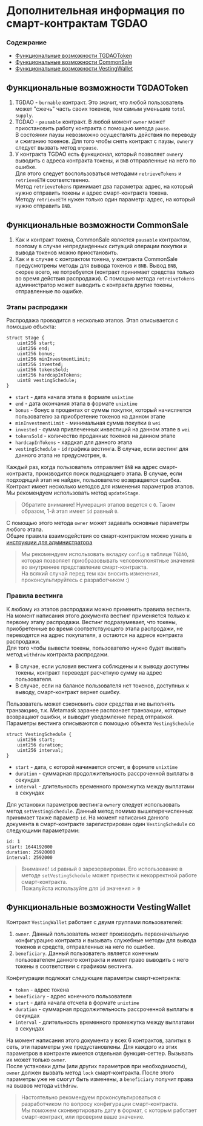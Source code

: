 # Дополнительная информация по смарт-контрактам TGDAO

### Содежрание
* [Функциональные возможности TGDAOToken](#tgdaotoken)
* [Функциональные возможности CommonSale](#commonsale)
* [Функциональные возможности VestingWallet](#vestingwallet)

## <a name="tgdaotoken"></a>Функциональные возможности TGDAOToken
1. TGDAO - `burnable` контракт. Это значит, что любой пользователь может "сжечь" часть своих токенов, тем самым уменьшив `total supply`.
2. TGDAO - `pausable` контракт. В любой момент `owner` может приостановить работу контракта с помощью метода `pause`.  
В состоянии паузы невозможно осуществлять действия по переводу и сжиганию токенов. Для того чтобы снять контракт с паузы, `owner`у следует вызвать метод `unpause`.
3. У контракта TGDAO есть функционал, который позволяет `owner`у выводить с адреса контракта токены, и `BNB` отправленные на него по ошибке.  
Для этого следует воспользоваться методами `retrieveTokens` и `retrieveETH` соответственно.  
Метод `retrieveTokens` принимает два параметра: адрес, на который нужно отправить токены и адрес смарт-контракта токена.  
Методу `retrieveETH` нужен только один параметр: адрес, на который нужно отправить `BNB`.

## <a name="commonsale"></a>Функциональные возможности CommonSale
1. Как и контракт токена, CommonSale является `pausable` контрактом, поэтому в случае непредвиденных ситуаций операции покупки и вывода токенов можно приостановить.
2. Как и в случае с контрактом токена, у контракта CommonSale предусмотрены методы для вывода токенов и `BNB`.
Вывод `BNB`, скорее всего, не потребуется (контракт принимает средства только во время действия распродажи).
С помощью метода `retreiveTokens` администратор может выводить с контракта другие токены, отправленные по ошибке.
### Этапы распродажи
Распродажа проводится в несколько этапов.
Этап описывается с помощью объекта:
```
struct Stage {
    uint256 start;
    uint256 end;
    uint256 bonus;
    uint256 minInvestmentLimit;
    uint256 invested;
    uint256 tokensSold;
    uint256 hardcapInTokens;
    uint8 vestingSchedule;
}
```
* `start` - дата начала этапа в формате `unixtime`
* `end` - дата окончания этапа в формате `unixtime`
* `bonus` - бонус в процентах от суммы покупки, который начисляется пользователю за приобретение токенов на данном этапе
* `minInvestmentLimit` - минимальная сумма покупки в `wei`
* `invested` - сумма привлеченных инвестиций на данном этапе в `wei`
* `tokensSold` - количество проданных токенов на данном этапе
* `hardcapInTokens` - хардкап для данного этапа
* `vestingSchedule` - `id` графика вестинга. В случае, если вестинг для данного этапа не предусмотрен, `0`.

Каждый раз, когда пользователь отправляет `BNB` на адрес смарт-контракта, производится поиск подходящего этапа.
В случае, если подходящий этап не найден, пользователю возвращается ошибка.  
Контракт имеет несколько методов для изменения параметров этапов. Мы рекомендуем использовать метод `updateStage`.  
> Обратите внимание! Нумерация этапов ведется с `0`. Таким образом, 1-й этап имеет `id` равный `0`.

С помощью этого метода `owner` может задавать основные параметры любого этапа.  
Общие правила взаимодействия со смарт-контрактом можно узнать в [инструкции для администратора](manager.md)  
> Мы рекомендуем использовать вкладку `config` в таблице `TGDAO`, которая позволяет приобразовывать человекопонятные значения во внутреннее представление смарт-контракта.  
> На всякий случай перед тем как вносить изменения, проконсультируйтесь с разработчиком :)

### Правила вестинга
К любому из этапов распродажи можно применить правила вестинга.
На момент написания этого документа вестинг применяется только к первому этапу распродажи.
Вестинг подразумевает, что токены, приобретенные во время соответствующего этапа распродажи, не переводятся на адрес покупателя, а остаются на адресе контракта распродажи.  
Для того чтобы вывести токены, пользователю нужно будет вызвать метод `withdraw` контракта распродажи.  
* В случае, если условия вестинга соблюдены и к выводу доступны токены, контракт переведет расчетную сумму на адрес пользователя.  
* В случае, если на балансе пользователя нет токенов, доступных к выводу, смарт-контракт вернет ошибку.

Пользователь может сэкономить свои средства и не выполнять транзакцию, т.к. Metamask заранее распознает транзакции, которые возвращают ошибки, и выводит уведомление перед отправкой.  
Параметры вестинга описываются с помощью объекта `VestingSchedule`
```
struct VestingSchedule {
    uint256 start;
    uint256 duration;
    uint256 interval;
}
```
* `start` - дата, с которой начинается отсчет, в формате `unixtime`
* `duration` - суммарная продолжительность рассроченной выплаты в секундах
* `interval` - длительность временного промежутка между выплатами в секундах

Для установки параметров вестинга `owner`у следует использовать метод `setVestingSchedule`.
Данный метод помимо вышеперечисленных принимает также параметр `id`.
На момент написания данного документа в смарт-контракте зарегистрирован один `VestingSchedule` со следующими параметрами:
```
id: 1
start: 1644192000
duration: 25920000
interval: 2592000
```
> Внимание! `id` равный `0` зарезервирован. Его использование в методе `setVestingSchedule` может привести к некорректной работе смарт-контракта.  
> Пожалуйста используйте для `id` значения `> 0`

## <a name="vestingwallet"></a>Функциональные возможности VestingWallet
Контракт `VestingWallet` работает с двумя группами пользователей:
1. `owner`. Данный пользователь может производить первоначальную конфигурацию контракта и вызывать служебные методы для вывода токенов и средств, отправленных на него по ошибке.
2. `beneficiary`. Данный пользователь является конечным пользователем данного контракта и имеет право выводить с него токены в соответствии с графиком вестинга.

Конфигурации подлежат следующие параметры смарт-контракта:
* `token` - адрес токена
* `beneficiary` - адрес конечного пользователя
* `start` - дата начала отсчета в формате `unixtime`
* `duration` - суммарная продолжительность рассроченной выплаты в секундах
* `interval` - длительность временного промежутка между выплатами в секундах

На момент написания этого документа у всех 6 контрактов, залитых в сеть, эти параметры уже предустановлены.
Для каждого из этих параметров в контракте имеется отдельная функция-сеттер.
Вызывать их может только `owner`.  
После установки даты (или других параметров при необходимости), `owner` должен вызвать метод `lock` смарт-контракта.
После этого параметры уже не смогут быть изменены, а `beneficiary` получит права на вызвов метода `withdraw`.
> Настоятельно рекомендуем проконсультироваться с разработчиком по вопросу конфигурации смарт-контракта.  
> Мы поможем сконвертировать дату в формат, с которым работает смарт-контракт, или проверим ваше значение.
